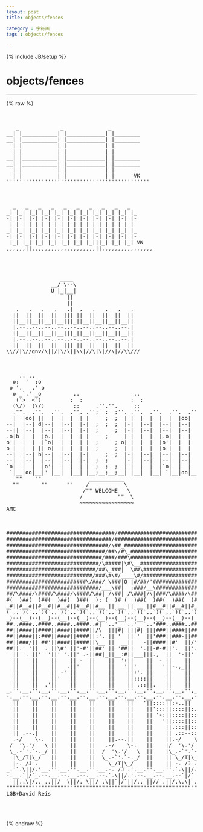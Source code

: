 ```yaml
---
layout: post
title: objects/fences
category : 字符画
tags : objects/fences
---
```

{% include JB/setup %}
# objects/fences
---
{% raw %}
<pre>


   _             _              _
__| |___________| |____________| |________
__| |___________| |____________| |________
  | |           | |            | |
  | |           | |            | |
__| |___________| |____________| |________
__| |___________| |____________| |________
  | |           | |            | |
  | |           | |            | |      VK
&#039;&#039;&#039;&#039;&#039;&#039;&#039;&#039;&#039;&#039;&#039;&#039;&#039;&#039;&#039;&#039;&#039;&#039;&#039;&#039;&#039;&#039;&#039;&#039;&#039;&#039;&#039;&#039;&#039;&#039;&#039;&#039;&#039;&#039;&#039;&#039;&#039;&#039;&#039;&#039;&#039;&#039;&#039;&#039;&#039;



  _   _   _   _   _   _   _   _   _   _ 
_| |_| |_| |_| |_| |_| |_| |_| |_| |_| |_
-| |-| |-| |-| |-| |-| |-| |-| |-| |-| |-
 | | | | | | | | | | | | | | | | | | | |
_| |_| |_| |_| |_| |_| |_| |_| |_| |_| |_
-| |-| |-| |-| |-| |-| |-| |-| |-| |-| |-
 |_| |_| |_| |_| |_| |_| |_|||_| |_| |_| VK
,,,,,,||,,,,,,,,,,,,,,,,,,,,||,,,,,,,,,,,,,,,,




                 ____
              __/ \--\
              U |_|__|
                   ||
                   ||
   ,   ,   ,   ,   ,|  ,   ,   ,   ,   ,
  ||  ||  ||  ||  ||| ||  ||  ||  ||  ||
  ||__||__||__||__|||_||__||__||__||__||
  |.--..--..--..--..--..--..--..--..--.|
  ||__||__||__||__|||_||__||__||__||__||
  |.--..--..--..--..--..--..--..--..--.|
  ||  ||  ||  ||  ||| ||  ||  ||  ||  ||
\\//|\//gnv/\||/|\/\||\\|//\|\|//\|//\\///



    .. ..           
  o:  &#039;  :o    
 o &#039;.   .&#039; o              
  o _`.&#039; _o          ..                 .. 
   (&#039;&gt;  &lt;`)         :  :               :  :
  (\/)  (\/)         ::     .&#039;&#039;.&#039;&#039;.     ::
  .&quot;&quot;.  .&quot;&quot;.  .&#039;&#039;.  .&#039;&#039;. .&#039;&#039;;  ;  ;&#039;&#039;. .&#039;&#039;.  .&#039;&#039;.  .&#039;&#039;.  .&#039;&#039;.
  |  |oo| ||  |  |  |  | |     ;  ;  | |  |  |  |  |  |oo|  |
--|  |--| d|--|  |--|  |-|  ;  ;  ;  |-|  |--|  |--|  |--|  |--
--|| |--|  |--|  |--|  |-|  ;     ;  |-|  |--|  |--|  |--|  |--
.o|b |  |  |o.|  |  |  | |     ;     | |  |  |  |.o|  |  |  |o.
o&#039;|  |  |  |`o|  |  |  | |  ;     ; o| |  |  |  |o&#039;|  |  |  |`o
o |  |  | || o|  |  |  | |  ;     ;  | |  |  |  |o |  |  |  | o
--|  |--| b|--|  |--|  |-|     ;  ;  |-|  |--|  |--|  |--|  |--
--|  |--|  |--|  |--|  |-|  ;  ;     |-|  |--|  |--|  |--|  |--
`o|  |  |  |o&#039;|  |  |  | |  ;  ;  ;  | |  |  |  |`o|  |  |  |o&#039;
 `|__|oo|__|&#039; |__|  |__| |__;__;__;__| |__|  |__| `|__|oo|__|&#039;
   &quot;&quot;    &quot;&quot;               ___________
  &quot;&quot;       &quot;&quot;      &quot;&quot;    /           \
                        /&quot;&quot; WELCOME   \ 
                       /           &quot;&quot;  \   
                       ~~~~~~~~~~~~~~~~~ 
AMC



##################################/#####################################
#################################/######################################
################################/\##_###################################
###############################/##\/#\_#################################
##############################/###/###\#################################
#############################/\#####|\#\__##############################
############################/##\_###|  \##\#############################
###########################/###\#\#/____\#/#############################
#########################\/###/ \###|O |#/##/&#039;##########################
#############################/___\##|  :###/__\#########################
##/\####/\####/\####/\####/\##| /\##| /\###|/\|###/\####/\####/\####/\##
#(  )##(  )##(  )##(  )##(  ): (  )# (  )##(  )##(  )##(  )##(  )##(  )#
_#||#__#||#__#||#__#||#__#||#__ || __ || __ ||#__#||#__#||#__#||#__#||##
(`,,`)(`,,`)(`,,`)(`,,`)(`,,`)(`,,`)(`,,`)(`,,`)(`,,`)(`,,`)(`,,`)(`,,`)
_)--(__)--(__)--(__)--(__)--(__)--(__)--(__)--(__)--(__)--(__)--(__)--(_
##..####..####..####..####..#| `..&#039;_ `..&#039;_ `..&#039;###..####..####..####..##
##||####||####||####||####||/\  |||#| |||#| |||###||####||####||####||##
##||####||:###||####||####||:&#039;. || &#039;  || &#039;  ||&#039;###||###-||####||####||##
##||###/|| ##&#039;||####||####||\__ ||  __||   -||####||#&#039;  ||/&#039; \||####||##
##||.&#039; &#039;||  . ||\#&#039; ||&#039;-#&#039;||##&#039; || &#039;##||  &#039;.||-#-#||&#039;.  ||&#039;.-.||#/ &#039;||##
  || &#039;. ||&#039;  &#039;||&#039; &#039;.||&#039; .-||##|_||__:#||___|||.,  ||  &#039;-||&#039;   ||  &#039;-||&#039;#
  ||    ||    ||    || -  ||    ||  &#039;:||    ||  - ||    ||    ||    ||
  ||    ||    ||   .||&#039;   ||    ||   &#039;||&#039;   ||   &#039;||-.,_||    ||    ||
  ||    ||    || -&#039; ||    ||    ||    ||:&#039;. ||    ||    ||    ||    ||
  ||    ||    ||&#039;   ||    ||    ||    ||::::||    ||    ||    ||    ||
  ||    ||  .&#039;||    ||    ||    ||    || .::||.   ||    ||    ||    ||
_.&#039;&#039;.__.&#039;&#039;.__.&#039;&#039;.__.&#039;&#039;.__.&#039;&#039;.__.&#039;&#039;.__.&#039;&#039;.__.&#039;&#039;.__.&#039;&#039;.__.&#039;&#039;.__.&#039;&#039;.__.&#039;&#039;._
-.__.--.__.--.__.--.__.--.__.--.__.--.__.--.__.--.__.--.__.--.__.--.__.-
  ||    ||    ||    ||    ||    ||    ||   &#039;||::::||:-..||    ||    ||
  ||    ||    ||    ||    ||    ||    ||    ||&#039;:::||::::||:.  ||    ||
  ||    ||    ||    ||    ||    ||    ||    || &#039;-:||::::||::- ||    ||
  ||    ||    ||    ||    ||    ||    ||    ||   &#039;||::::||::::||..  ||
  ||    ||    ||    ||    ||    ||    ||    ||    ||.:::||::::||:::.||
  || .--.|    ||    ||    ||    ||    ||    ||    || .::--::::||::::||
  .-/    \-.  ||    ||    ||    ||.--.||    ||    ||.-/    \-:||::::||
 /  &#039;\.&#039;/   \ ||    ||    ||   .-/    \-.   ||    |/  &#039;\.&#039;/   \|::::||
 \_.-`&#039;.`-._/ ||    ||    ||  /  &#039;\.&#039;/   \  ||    |\_.-`&#039;.`-._/|    ||
  |\_/T|\_/   ||    ||    ||  \_.-`&#039;.`-._/  ||    || \_/T|\_/ ||    ||
  |-. /J .    ||    ||    ||    \_/T|\_/    ||    || -. /J .  ||.   ||
_.&#039;`.\||/.&#039;__.&#039;&#039;.__.&#039;&#039;.__.&#039;&#039;.__.-. /J .&#039;.__.&#039;&#039;.__.&#039;&#039;.`.\||/.&#039;.&#039;&#039;.__.&#039;&#039;._
-.__.`|/`_.--.__.--.__.--.__.--.`.\||/.&#039;.--.__.--.__.--`|/`  .__.--.__.-
  ||..\|/.. ..||/  \||/. \||/ .\||`|/`||/.. ||// .||/.\.\| ..\||// \||/..
&quot;&quot;&quot;&quot;&quot;&quot;&quot;&quot;&quot;&quot;&quot;&quot;&quot;&quot;&quot;&quot;&quot;&quot;&quot;&quot;&quot;&quot;&quot;&quot;&quot;&quot;&quot;&quot;&quot;&quot;&quot;&quot;&quot;&quot;&quot;&quot;&quot;&quot;&quot;&quot;&quot;&quot;&quot;&quot;&quot;&quot;&quot;&quot;&quot;&quot;&quot;&quot;&quot;&quot;&quot;&quot;&quot;&quot;&quot;&quot;&quot;&quot;&quot;&quot;&quot;&quot;&quot;&quot;&quot;&quot;&quot;&quot;&quot;
LGB+David Reis


 </pre>
{% endraw %}
